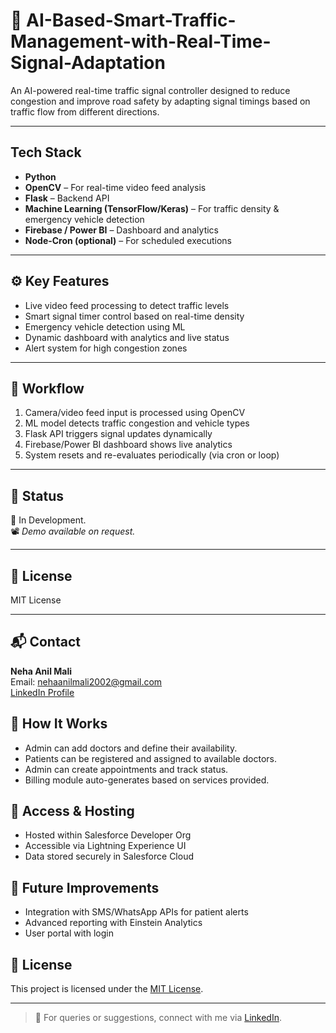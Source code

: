 # 🚦  AI-Based-Smart-Traffic-Management-with-Real-Time-Signal-Adaptation


An AI-powered real-time traffic signal controller designed to reduce congestion and improve road safety by adapting signal timings based on traffic flow from different directions.

---

## Tech Stack
- **Python**
- **OpenCV** – For real-time video feed analysis
- **Flask** – Backend API
- **Machine Learning (TensorFlow/Keras)** – For traffic density & emergency vehicle detection
- **Firebase / Power BI** – Dashboard and analytics
- **Node-Cron (optional)** – For scheduled executions

---

## ⚙️ Key Features
- Live video feed processing to detect traffic levels
- Smart signal timer control based on real-time density
- Emergency vehicle detection using ML
- Dynamic dashboard with analytics and live status
- Alert system for high congestion zones

---

## 🔁 Workflow
1. Camera/video feed input is processed using OpenCV
2. ML model detects traffic congestion and vehicle types
3. Flask API triggers signal updates dynamically
4. Firebase/Power BI dashboard shows live analytics
5. System resets and re-evaluates periodically (via cron or loop)

---

## 📌 Status
🔧 In Development.  
📽️ *Demo available on request.*

---

## 📄 License
MIT License

---

## 📬 Contact
**Neha Anil Mali**  
Email: nehaanilmali2002@gmail.com  
[LinkedIn Profile](https://www.linkedin.com/in/neha-mali-17629326b)

 

## 🚀 How It Works
- Admin can add doctors and define their availability.
- Patients can be registered and assigned to available doctors.
- Admin can create appointments and track status.
- Billing module auto-generates based on services provided.

## 🔐 Access & Hosting
- Hosted within Salesforce Developer Org
- Accessible via Lightning Experience UI
- Data stored securely in Salesforce Cloud

## 🧪 Future Improvements
- Integration with SMS/WhatsApp APIs for patient alerts
- Advanced reporting with Einstein Analytics
- User portal with login

## 📄 License
This project is licensed under the [MIT License](LICENSE).

---

> 💬 For queries or suggestions, connect with me via [LinkedIn](https://www.linkedin.com/in/neha-anil-mali).
